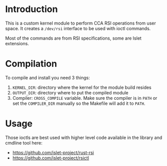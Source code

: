 # Introduction

This is a custom kernel module to perform CCA RSI operations from user space. It
creates a `/dev/rsi` interface to be used with ioctl commands.

Most of the commands are from RSI specifications, some are Islet extensions.

# Compilation

To compile and install you need 3 things:

1. `KERNEL_DIR`: directory where the kernel for the module build resides
2. `OUTPUT_DIR`: directory where to put the compiled module
3. Compiler: `CROSS_COMPILE` variable. Make sure the compiler is in `PATH` or set
   the `COMPILER_DIR` manually so the Makefile will add it to `PATH`.

# Usage

Those ioctls are best used with higher level code available in the library and
cmdline tool here:

* https://github.com/islet-project/rust-rsi
* https://github.com/islet-project/rsictl

